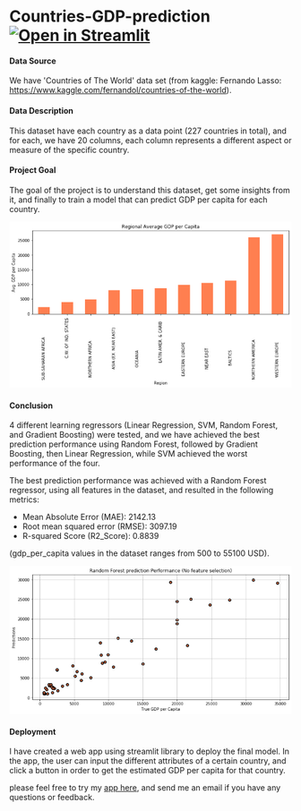 # Countries-GDP-prediction [![Open in Streamlit](https://static.streamlit.io/badges/streamlit_badge_black_white.svg)](https://share.streamlit.io/zeglam/countries-gdp-prediction/app.py)

#### Data Source
We have 'Countries of The World' data set 
(from kaggle: Fernando Lasso: https://www.kaggle.com/fernandol/countries-of-the-world).

#### Data Description
This dataset have each country as a data point (227 countries in total), and for each, we have 20 columns, each column represents a different aspect or measure of the specific country. 

#### Project Goal
The goal of the project is to understand this dataset, get some insights from it, and finally to train a model that can predict GDP per capita for each country. 

![](/regional-average-gdp-per-capita.png)

#### Conclusion 
4 different learning regressors (Linear Regression, SVM, Random Forest, and Gradient Boosting) were tested, and we have achieved the best prediction performance using Random Forest, followed by Gradient Boosting, then Linear Regression, while SVM achieved the worst performance of the four.

The best prediction performance was achieved with a Random Forest regressor, using all features in the dataset, and resulted in the following metrics:

* Mean Absolute Error (MAE): 2142.13
* Root mean squared error (RMSE): 3097.19
* R-squared Score (R2_Score): 0.8839

(gdp_per_capita values in the dataset ranges from 500 to 55100 USD).

![](/Prediction_performance.png)

#### Deployment 
I have created a web app using streamlit library to deploy the final model. In the app, the user can input the different attributes of a certain country, and click a button in order to get the estimated GDP per capita for that country. 

please feel free to  try my [app here](https://share.streamlit.io/zeglam/countries-gdp-prediction/app.py), and send me an email if you have any questions or feedback. 
